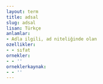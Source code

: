 ```yaml
---
layout: term
title: adsal
slug: adsal
lisan: Türkçe
anlamlar:
- Adla ilgili, ad niteliğinde olan
ozellikler:
- - sıfat
ornekler:
- - ''
orneklerkaynak:
- - ''
---
```

